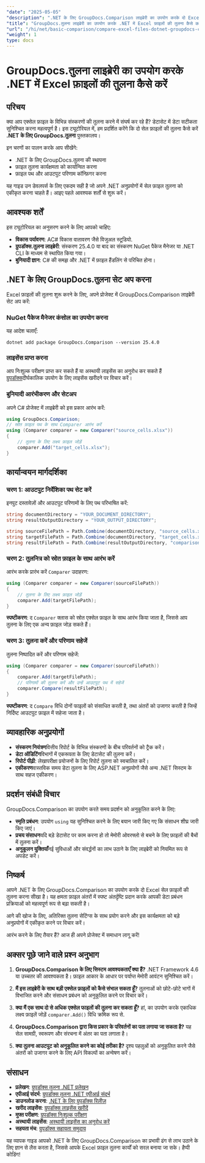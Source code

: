 ```yaml
---
"date": "2025-05-05"
"description": ".NET के लिए GroupDocs.Comparison लाइब्रेरी का उपयोग करके दो Excel फ़ाइलों की तुलना करना सीखें। यह मार्गदर्शिका सेटअप, कार्यान्वयन और व्यावहारिक अनुप्रयोगों को कवर करती है।"
"title": "GroupDocs.तुलना लाइब्रेरी का उपयोग करके .NET में Excel फ़ाइलों की तुलना कैसे करें"
"url": "/hi/net/basic-comparison/compare-excel-files-dotnet-groupdocs-comparison/"
"weight": 1
type: docs
---
```

# GroupDocs.तुलना लाइब्रेरी का उपयोग करके .NET में Excel फ़ाइलों की तुलना कैसे करें

## परिचय

क्या आप एक्सेल फ़ाइल के विभिन्न संस्करणों की तुलना करने में संघर्ष कर रहे हैं? डेटासेट में डेटा सटीकता सुनिश्चित करना महत्वपूर्ण है। इस ट्यूटोरियल में, हम प्रदर्शित करेंगे कि दो सेल फ़ाइलों की तुलना कैसे करें **.NET के लिए GroupDocs.तुलना** पुस्तकालय।

इन चरणों का पालन करके आप सीखेंगे:
- .NET के लिए GroupDocs.तुलना की स्थापना
- फ़ाइल तुलना कार्यक्षमता को कार्यान्वित करना
- फ़ाइल पथ और आउटपुट परिणाम कॉन्फ़िगर करना

यह गाइड उन डेवलपर्स के लिए एकदम सही है जो अपने .NET अनुप्रयोगों में सेल फ़ाइल तुलना को एकीकृत करना चाहते हैं। आइए पहले आवश्यक शर्तों से शुरू करें।

## आवश्यक शर्तें

इस ट्यूटोरियल का अनुसरण करने के लिए आपको चाहिए:
- **विकास पर्यावरण**: AC# विकास वातावरण जैसे विजुअल स्टूडियो.
- **ग्रुपडॉक्स.तुलना लाइब्रेरी**: संस्करण 25.4.0 या बाद का संस्करण NuGet पैकेज मैनेजर या .NET CLI के माध्यम से स्थापित किया गया।
- **बुनियादी ज्ञान**: C# की समझ और .NET में फ़ाइल हैंडलिंग से परिचित होना।

## .NET के लिए GroupDocs.तुलना सेट अप करना

Excel फ़ाइलों की तुलना शुरू करने के लिए, अपने प्रोजेक्ट में GroupDocs.Comparison लाइब्रेरी सेट अप करें:

### NuGet पैकेज मैनेजर कंसोल का उपयोग करना
यह आदेश चलाएँ:
```shell
dotnet add package GroupDocs.Comparison --version 25.4.0
```

### लाइसेंस प्राप्त करना
आप निःशुल्क परीक्षण प्राप्त कर सकते हैं या अस्थायी लाइसेंस का अनुरोध कर सकते हैं [ग्रुपडॉक्स](https://purchase.groupdocs.com/temporary-license/)दीर्घकालिक उपयोग के लिए लाइसेंस खरीदने पर विचार करें।

### बुनियादी आरंभीकरण और सेटअप
अपने C# प्रोजेक्ट में लाइब्रेरी को इस प्रकार आरंभ करें:
```csharp
using GroupDocs.Comparison;
// स्रोत फ़ाइल पथ के साथ Comparer आरंभ करें
using (Comparer comparer = new Comparer("source_cells.xlsx"))
{
    // तुलना के लिए लक्ष्य फ़ाइल जोड़ें
    comparer.Add("target_cells.xlsx");
}
```

## कार्यान्वयन मार्गदर्शिका

### चरण 1: आउटपुट निर्देशिका पथ सेट करें
इनपुट दस्तावेज़ों और आउटपुट परिणामों के लिए पथ परिभाषित करें:
```csharp
string documentDirectory = "YOUR_DOCUMENT_DIRECTORY";
string resultOutputDirectory = "YOUR_OUTPUT_DIRECTORY";

string sourceFilePath = Path.Combine(documentDirectory, "source_cells.xlsx");
string targetFilePath = Path.Combine(documentDirectory, "target_cells.xlsx");
string resultFilePath = Path.Combine(resultOutputDirectory, "comparison_result.xlsx");
```

### चरण 2: तुलनित्र को स्रोत फ़ाइल के साथ आरंभ करें
आरंभ करके प्रारंभ करें `Comparer` उदाहरण:
```csharp
using (Comparer comparer = new Comparer(sourceFilePath))
{
    // तुलना के लिए लक्ष्य फ़ाइल जोड़ें
    comparer.Add(targetFilePath);
}
```
**स्पष्टीकरण**: द `Comparer` क्लास को स्रोत एक्सेल फ़ाइल के साथ आरंभ किया जाता है, जिससे आप तुलना के लिए एक अन्य फ़ाइल जोड़ सकते हैं।

### चरण 3: तुलना करें और परिणाम सहेजें
तुलना निष्पादित करें और परिणाम सहेजें:
```csharp
using (Comparer comparer = new Comparer(sourceFilePath))
{
    comparer.Add(targetFilePath);
    // परिणामों की तुलना करें और उन्हें आउटपुट पथ में सहेजें
    comparer.Compare(resultFilePath);
}
```
**स्पष्टीकरण**: द `Compare` विधि दोनों फाइलों को संसाधित करती है, तथा अंतरों को उजागर करती है जिन्हें निर्दिष्ट आउटपुट फ़ाइल में सहेजा जाता है।

## व्यावहारिक अनुप्रयोगों

- **संस्करण नियंत्रण**वित्तीय रिपोर्ट के विभिन्न संस्करणों के बीच परिवर्तनों को ट्रैक करें।
- **डेटा ऑडिटिंग**विभागों में एकरूपता के लिए डेटासेट की तुलना करें।
- **रिपोर्ट पीढ़ी**: लेखापरीक्षा प्रयोजनों के लिए रिपोर्ट तुलना को स्वचालित करें।
- **एकीकरण**वास्तविक समय डेटा तुलना के लिए ASP.NET अनुप्रयोगों जैसे अन्य .NET सिस्टम के साथ सहज एकीकरण।

## प्रदर्शन संबंधी विचार

GroupDocs.Comparison का उपयोग करते समय प्रदर्शन को अनुकूलित करने के लिए:

- **स्मृति प्रबंधन**: उपयोग `using` यह सुनिश्चित करने के लिए बयान जारी किए गए कि संसाधन शीघ्र जारी किए जाएं।
- **प्रचय संसाधन**यदि बड़े डेटासेट पर काम करना हो तो मेमोरी ओवरफ्लो से बचने के लिए फ़ाइलों की बैचों में तुलना करें।
- **अनुकूलन युक्तियाँ**नई सुविधाओं और संवर्द्धनों का लाभ उठाने के लिए लाइब्रेरी को नियमित रूप से अपडेट करें।

## निष्कर्ष

आपने .NET के लिए GroupDocs.Comparison का उपयोग करके दो Excel सेल फ़ाइलों की तुलना करना सीखा है। यह क्षमता फ़ाइल अंतरों में स्पष्ट अंतर्दृष्टि प्रदान करके आपकी डेटा प्रबंधन प्रक्रियाओं को महत्वपूर्ण रूप से बढ़ा सकती है।

आगे की खोज के लिए, अतिरिक्त तुलना सेटिंग्स के साथ प्रयोग करने और इस कार्यक्षमता को बड़े अनुप्रयोगों में एकीकृत करने पर विचार करें।

आरंभ करने के लिए तैयार हैं? आज ही अपने प्रोजेक्ट में समाधान लागू करें!

## अक्सर पूछे जाने वाले प्रश्न अनुभाग

1. **GroupDocs.Comparison के लिए सिस्टम आवश्यकताएँ क्या हैं?** 
   .NET Framework 4.6 या उच्चतर की आवश्यकता है। फ़ाइल आकार के आधार पर पर्याप्त मेमोरी आवंटन सुनिश्चित करें।

2. **मैं इस लाइब्रेरी के साथ बड़ी एक्सेल फ़ाइलों को कैसे संभाल सकता हूँ?**
   तुलनाओं को छोटे-छोटे भागों में विभाजित करने और संसाधन प्रबंधन को अनुकूलित करने पर विचार करें।

3. **क्या मैं एक साथ दो से अधिक एक्सेल फाइलों की तुलना कर सकता हूँ?**
   हां, का उपयोग करके एकाधिक लक्ष्य फ़ाइलें जोड़ें `comparer.Add()` विधि क्रमिक रूप से.

4. **GroupDocs.Comparison द्वारा किस प्रकार के परिवर्तनों का पता लगाया जा सकता है?**
   यह सेल सामग्री, स्वरूपण और संरचना में अंतर का पता लगाता है।

5. **क्या तुलना आउटपुट को अनुकूलित करने का कोई तरीका है?**
   दृश्य पहलुओं को अनुकूलित करने जैसे अंतरों को उजागर करने के लिए API विकल्पों का अन्वेषण करें।

## संसाधन

- **प्रलेखन**: [ग्रुपडॉक्स तुलना .NET प्रलेखन](https://docs.groupdocs.com/comparison/net/)
- **एपीआई संदर्भ**: [ग्रुपडॉक्स तुलना .NET एपीआई संदर्भ](https://reference.groupdocs.com/comparison/net/)
- **डाउनलोड करना**: [.NET के लिए ग्रुपडॉक्स रिलीज़](https://releases.groupdocs.com/comparison/net/)
- **खरीद लाइसेंस**: [ग्रुपडॉक्स लाइसेंस खरीदें](https://purchase.groupdocs.com/buy)
- **मुफ्त परीक्षण**: [ग्रुपडॉक्स निःशुल्क परीक्षण](https://releases.groupdocs.com/comparison/net/)
- **अस्थायी लाइसेंस**: [अस्थायी लाइसेंस का अनुरोध करें](https://purchase.groupdocs.com/temporary-license/)
- **सहयता मंच**: [ग्रुपडॉक्स सहायता समुदाय](https://forum.groupdocs.com/c/comparison/)

यह व्यापक गाइड आपको .NET के लिए GroupDocs.Comparison का प्रभावी ढंग से लाभ उठाने के लिए ज्ञान से लैस करता है, जिससे आपके Excel फ़ाइल तुलना कार्यों को सरल बनाया जा सके। हैप्पी कोडिंग!